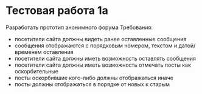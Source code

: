 # Тестовая работа 1а
Разработать прототип анонимного форума
Требования:
- посетители сайта должны видеть ранее оставленные сообщения
- сообщения отображаются с порядковым номером, текстом и датой/временем оставления
- посетители сайта должны иметь возможность оставлять сообщения
- посетители сайта должны иметь возможность отмечать посты как оскорбительные
- посты оскорбившие кого-либо должны отображаться иначе
- посты должны отображаться в порядке от новых к старым


